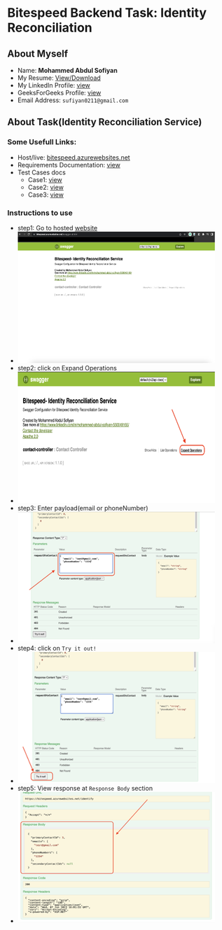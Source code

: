 Bitespeed Backend Task: Identity Reconciliation
===

## About Myself
- Name: <b>Mohammed Abdul Sofiyan</b>
- My Resume: [View/Download](https://drive.google.com/file/d/1Ha9q2wrMe0n6TgKzGx8-YluJvi8qvNLH/view?usp=sharing)
- My LinkedIn Profile: [view](https://www.linkedin.com/in/mohammed-abdul-sofiyan-550049165/)
- GeeksForGeeks Profile: [view](https://auth.geeksforgeeks.org/user/sufiyan0211/practice)
- Email Address: `sufiyan0211@gmail.com`


## About Task(Identity Reconciliation Service)

### Some Usefull Links:
- Host/live: [bitespeed.azurewebsites.net](https://bitespeed.azurewebsites.net/swagger-ui.html)
- Requirements Documentation: [view](https://bitespeed.notion.site/Bitespeed-Backend-Task-Identity-Reconciliation-53392ab01fe149fab989422300423199)
- Test Cases docs
  - Case1: [view](https://docs.google.com/document/d/1fyk-jZwG_mAPp28Ht4dMgsB9HNeh1IiM8xx31fVlSj4/edit?usp=sharing)
  - Case2: [view](https://docs.google.com/document/d/15tFjnLTNlaMFp49ZFhzwJfZ-Q6m1K9PtDlIByDKwgkw/edit?usp=sharing)
  - Case3: [view](https://docs.google.com/document/d/1NXa0f2NO6KsFVbyQHO8YJrVqJwsuINTbeaOmh9WhrpA/edit?usp=sharing)


### Instructions to use
- step1: Go to hosted [website](https://bitespeed.azurewebsites.net/swagger-ui.html)
- <img src="step1.png" height="300px" width="450px">
- step2: click on Expand Operations
- <img src="step2.png" height="300px" width="450px">
- step3: Enter payload(email or phoneNumber)
- <img src="step3.png" height="300px" width="450px">
- step4: click on `Try it out!`
- <img src="step4.png" height="300px" width="450px">
- step5: View response at `Response Body` section
- <img src="step5.png" height="300px" width="450px">